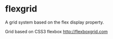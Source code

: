 # flexgrid
A grid system based on the flex display property.



Grid based on CSS3 flexbox http://flexboxgrid.com
